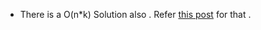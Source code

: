 + There is a O(n*k) Solution also . Refer [this post](https://www.geeksforgeeks.org/find-top-k-or-most-frequent-numbers-in-a-stream/) for that .
